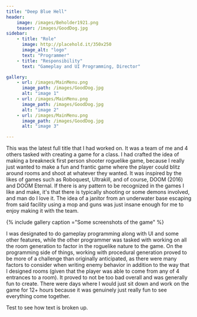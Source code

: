```yaml
---
title: "Deep Blue Hell"
header:
    image: /images/Beholder1921.png
    teaser: /images/GoodDog.jpg
sidebar:
    - title: "Role"
      image: http://placehold.it/350x250
      image_alt: "logo"
      text: "Programmer"
    - title: "Responsibility"
      text: "Gameplay and UI Programming, Director"

gallery:
    - url: /images/MainMenu.png
      image_path: /images/GoodDog.jpg
      alt: "image 1"
    - url: /images/MainMenu.png
      image_path: /images/GoodDog.jpg
      alt: "image 2"
    - url: /images/MainMenu.png
      image_path: /images/GoodDog.jpg
      alt: "image 3"

---
```


This was the latest full title that I had worked on. It was a team of me and 4 others tasked with creating a game for a class. I had crafted the idea of making a breakneck first person shooter roguelike game, because I really just wanted to make a fun and frantic game where the player could blitz around rooms and shoot at whatever they wanted. It was inspired by the likes of games such as Roboquest, Ultrakill, and of course, DOOM (2016) and DOOM Eternal. If there is any pattern to be recognized in the games I like and make, it's that there is typically shooting or some demons involved, and man do I love it. The idea of a janitor from an underwater base escaping from said facility using a mop and guns was just insane enough for me to enjoy making it with the team. 

{% include gallery caption ="Some screenshots of the game" %}

I was designated to do gameplay programming along with UI and some other features, while the other programmer was tasked with working on all the room generation to factor in the roguelike nature to the game. On the programming side of things, working with procedural generation proved to be more of a challenge than originally anticipated, as there were many factors to consider when writing enemy behavior in addition to the way that I designed rooms (given that the player was able to come from any of 4 entrances to a room). It proved to not be too bad overall and was generally fun to create. There were days where I would just sit down and work on the game for 12+ hours because it was genuinely just really fun to see everything come together.

Test to see how text is broken up.